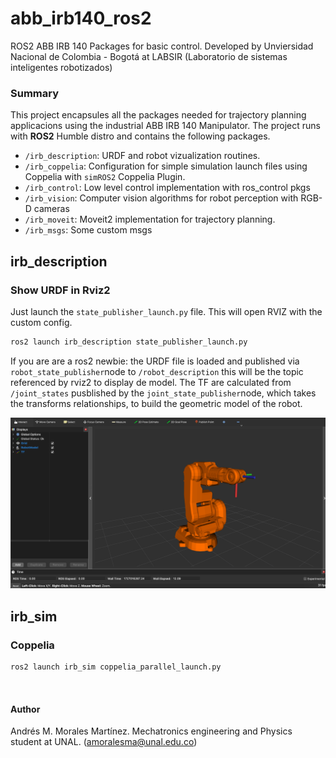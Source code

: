 # abb_irb140_ros2
ROS2 ABB IRB 140 Packages for basic control. Developed by Unviersidad Nacional de Colombia - Bogotá at LABSIR (Laboratorio de sistemas inteligentes robotizados)

### Summary 
This project encapsules all the packages needed for trajectory planning applicacions using the industrial ABB IRB 140 Manipulator. The project runs with **ROS2** Humble distro and contains the following packages. 

- `/irb_description`: URDF and robot vizualization routines.
- `/irb_coppelia`: Configuration for simple simulation launch files using Coppelia with `simROS2` Coppelia Plugin. 
- `/irb_control`: Low level control implementation with ros_control pkgs 
- `/irb_vision`: Computer vision algorithms for robot perception with RGB-D cameras
- `/irb_moveit`: Moveit2 implementation for trajectory planning. 
- `/irb_msgs`: Some custom msgs  

## irb_description 
### Show URDF in Rviz2 
Just launch the `state_publisher_launch.py` file. This will open RVIZ with the custom config. 
```bash
ros2 launch irb_description state_publisher_launch.py
```


If you are are a ros2 newbie: the URDF file is loaded and published via `robot_state_publisher`node to `/robot_description` this will be the topic referenced by rviz2 to display de model. The TF are calculated from `/joint_states` pusblished by the `joint_state_publisher`node, which takes the transforms relationships, to build the geometric model of the robot. 

<img src="https://github.com/mora200217/abb_irb140_ros2/blob/dev/docs/irb_description_rviz_simple_launch_view.png"  alt="rviz2 ABB IRB 140 show"/>

## irb_sim
### Coppelia 
```bash
ros2 launch irb_sim coppelia_parallel_launch.py
```

<img src="" />







#### Author 
Andrés M. Morales Martínez. Mechatronics engineering and Physics student at UNAL. (amoralesma@unal.edu.co)

